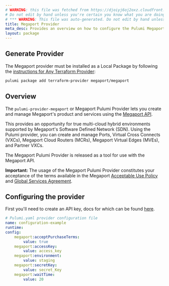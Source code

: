 ```yaml
---
# WARNING: this file was fetched from https://djoiyj6oj2oxz.cloudfront.net/docs/registry.opentofu.org/megaport/megaport/1.4.1/index.md
# Do not edit by hand unless you're certain you know what you are doing!
# *** WARNING: This file was auto-generated. Do not edit by hand unless you're certain you know what you are doing! ***
title: Megaport Provider
meta_desc: Provides an overview on how to configure the Pulumi Megaport provider.
layout: package
---
```


## Generate Provider

The Megaport provider must be installed as a Local Package by following the [instructions for Any Terraform Provider](https://www.pulumi.com/registry/packages/terraform-provider/):

```bash
pulumi package add terraform-provider megaport/megaport
```
## Overview

The `pulumi-provider-megaport` or Megaport Pulumi Provider lets you create and manage
Megaport's product and services using the [Megaport API](https://dev.megaport.com).

This provides an opportunity for true multi-cloud hybrid environments supported by Megaport's Software
Defined Network (SDN). Using the Pulumi provider, you can create and manage Ports,
Virtual Cross Connects (VXCs), Megaport Cloud Routers (MCRs), Megaport Virtual Edges (MVEs), and Partner VXCs.

The Megaport Pulumi Provider is released as a tool for use with the Megaport API.

**Important:** The usage of the Megaport Pulumi Provider constitutes your acceptance of the terms available
in the Megaport [Acceptable Use Policy](https://www.megaport.com/legal/acceptable-use-policy/) and
[Global Services Agreement](https://www.megaport.com/legal/global-services-agreement/).
## Configuring the provider

First you'll need to create an API key, docs for which can be found [here](https://docs.megaport.com/api/api-key/).

```yaml
# Pulumi.yaml provider configuration file
name: configuration-example
runtime:
config:
    megaport:acceptPurchaseTerms:
        value: true
    megaport:accessKey:
        value: access_key
    megaport:environment:
        value: staging
    megaport:secretKey:
        value: secret_Key
    megaport:waitTime:
        value: 20

```